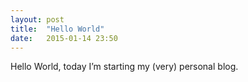 ```yaml
---
layout: post
title:  "Hello World"
date:   2015-01-14 23:50
---
```


Hello World, today I’m starting my (very) personal blog.
